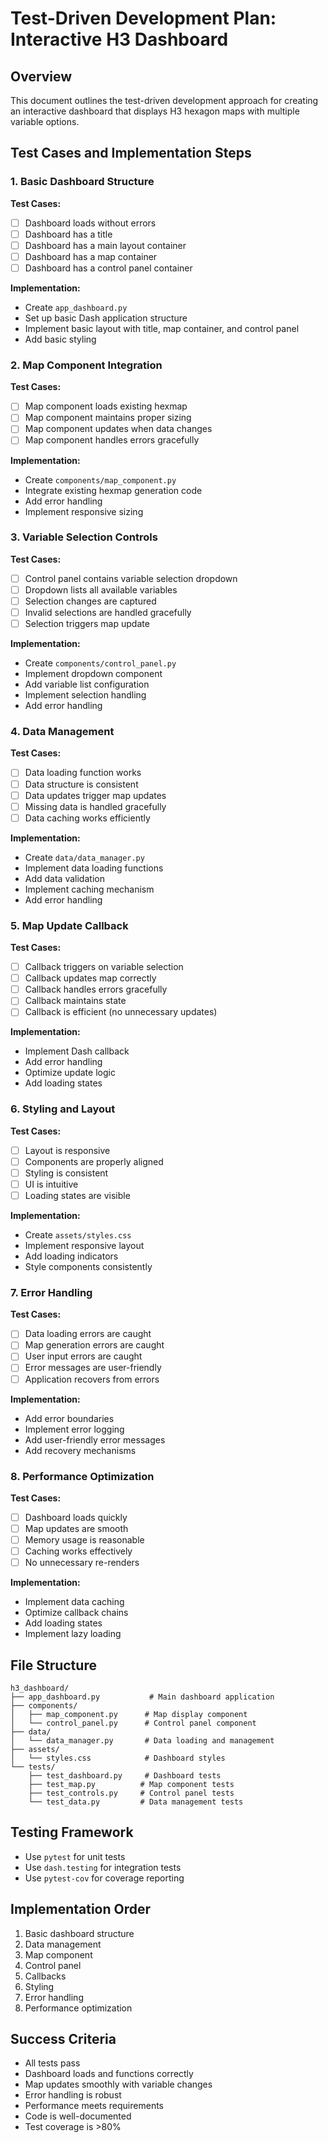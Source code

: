 # Test-Driven Development Plan: Interactive H3 Dashboard

## Overview
This document outlines the test-driven development approach for creating an interactive dashboard that displays H3 hexagon maps with multiple variable options.

## Test Cases and Implementation Steps

### 1. Basic Dashboard Structure
**Test Cases:**
- [ ] Dashboard loads without errors
- [ ] Dashboard has a title
- [ ] Dashboard has a main layout container
- [ ] Dashboard has a map container
- [ ] Dashboard has a control panel container

**Implementation:**
- Create `app_dashboard.py`
- Set up basic Dash application structure
- Implement basic layout with title, map container, and control panel
- Add basic styling

### 2. Map Component Integration
**Test Cases:**
- [ ] Map component loads existing hexmap
- [ ] Map component maintains proper sizing
- [ ] Map component updates when data changes
- [ ] Map component handles errors gracefully

**Implementation:**
- Create `components/map_component.py`
- Integrate existing hexmap generation code
- Add error handling
- Implement responsive sizing

### 3. Variable Selection Controls
**Test Cases:**
- [ ] Control panel contains variable selection dropdown
- [ ] Dropdown lists all available variables
- [ ] Selection changes are captured
- [ ] Invalid selections are handled gracefully
- [ ] Selection triggers map update

**Implementation:**
- Create `components/control_panel.py`
- Implement dropdown component
- Add variable list configuration
- Implement selection handling
- Add error handling

### 4. Data Management
**Test Cases:**
- [ ] Data loading function works
- [ ] Data structure is consistent
- [ ] Data updates trigger map updates
- [ ] Missing data is handled gracefully
- [ ] Data caching works efficiently

**Implementation:**
- Create `data/data_manager.py`
- Implement data loading functions
- Add data validation
- Implement caching mechanism
- Add error handling

### 5. Map Update Callback
**Test Cases:**
- [ ] Callback triggers on variable selection
- [ ] Callback updates map correctly
- [ ] Callback handles errors gracefully
- [ ] Callback maintains state
- [ ] Callback is efficient (no unnecessary updates)

**Implementation:**
- Implement Dash callback
- Add error handling
- Optimize update logic
- Add loading states

### 6. Styling and Layout
**Test Cases:**
- [ ] Layout is responsive
- [ ] Components are properly aligned
- [ ] Styling is consistent
- [ ] UI is intuitive
- [ ] Loading states are visible

**Implementation:**
- Create `assets/styles.css`
- Implement responsive layout
- Add loading indicators
- Style components consistently

### 7. Error Handling
**Test Cases:**
- [ ] Data loading errors are caught
- [ ] Map generation errors are caught
- [ ] User input errors are caught
- [ ] Error messages are user-friendly
- [ ] Application recovers from errors

**Implementation:**
- Add error boundaries
- Implement error logging
- Add user-friendly error messages
- Add recovery mechanisms

### 8. Performance Optimization
**Test Cases:**
- [ ] Dashboard loads quickly
- [ ] Map updates are smooth
- [ ] Memory usage is reasonable
- [ ] Caching works effectively
- [ ] No unnecessary re-renders

**Implementation:**
- Implement data caching
- Optimize callback chains
- Add loading states
- Implement lazy loading

## File Structure
```
h3_dashboard/
├── app_dashboard.py           # Main dashboard application
├── components/
│   ├── map_component.py      # Map display component
│   └── control_panel.py      # Control panel component
├── data/
│   └── data_manager.py       # Data loading and management
├── assets/
│   └── styles.css            # Dashboard styles
└── tests/
    ├── test_dashboard.py     # Dashboard tests
    ├── test_map.py          # Map component tests
    ├── test_controls.py     # Control panel tests
    └── test_data.py         # Data management tests
```

## Testing Framework
- Use `pytest` for unit tests
- Use `dash.testing` for integration tests
- Use `pytest-cov` for coverage reporting

## Implementation Order
1. Basic dashboard structure
2. Data management
3. Map component
4. Control panel
5. Callbacks
6. Styling
7. Error handling
8. Performance optimization

## Success Criteria
- All tests pass
- Dashboard loads and functions correctly
- Map updates smoothly with variable changes
- Error handling is robust
- Performance meets requirements
- Code is well-documented
- Test coverage is >80% 